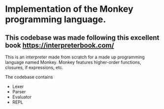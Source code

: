 # Implementation of the Monkey programming language.

## This codebase was made following this excellent book https://interpreterbook.com/

This is an interpreter made from scratch for a made up programming language named Monkey.
Monkey features higher-order functions, closures, if expressions, etc.

The codebase contains
- Lexer
- Parser
- Evaluator
- REPL
